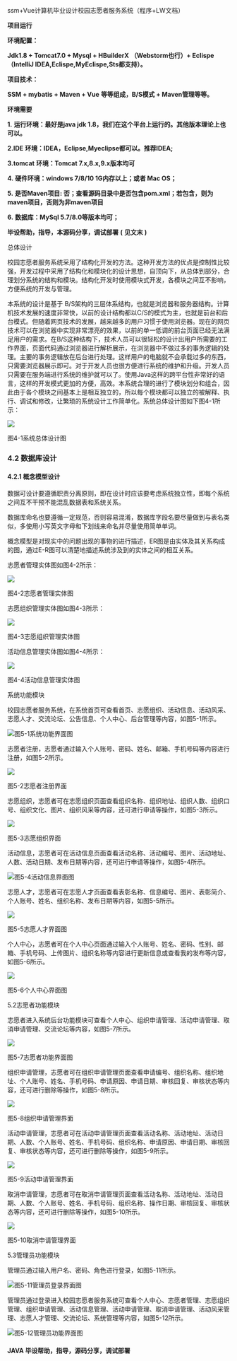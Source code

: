 ssm+Vue计算机毕业设计校园志愿者服务系统（程序+LW文档）

**项目运行**

**环境配置：**

**Jdk1.8 + Tomcat7.0 + Mysql + HBuilderX** **（Webstorm也行）+ Eclispe（IntelliJ
IDEA,Eclispe,MyEclispe,Sts都支持）。**

**项目技术：**

**SSM + mybatis + Maven + Vue** **等等组成，B/S模式 + Maven管理等等。**

**环境需要**

**1.** **运行环境：最好是java jdk 1.8，我们在这个平台上运行的。其他版本理论上也可以。**

**2.IDE** **环境：IDEA，Eclipse,Myeclipse都可以。推荐IDEA;**

**3.tomcat** **环境：Tomcat 7.x,8.x,9.x版本均可**

**4.** **硬件环境：windows 7/8/10 1G内存以上；或者 Mac OS；**

**5.** **是否Maven项目: 否；查看源码目录中是否包含pom.xml；若包含，则为maven项目，否则为非maven项目**

**6.** **数据库：MySql 5.7/8.0等版本均可；**

**毕设帮助，指导，本源码分享，调试部署** **(** **见文末** **)**

总体设计

校园志愿者服务系统采用了结构化开发的方法。这种开发方法的优点是控制性比较强，开发过程中采用了结构化和模块化的设计思想，自顶向下，从总体到部分，合理划分系统的结构和模块。结构化开发时使用模块式开发，各模块之间互不影响，方便系统的开发与管理。

本系统的设计是基于
B/S架构的三层体系结构，也就是浏览器和服务器结构。计算机技术发展的速度非常快，以前的设计结构都以C/S的模式为主，也就是前台和后台模式。但随着网页技术的发展，越来越多的用户习惯于使用浏览器。现在的网页技术可以在浏览器中实现非常漂亮的效果，以前的单一低调的前台页面已经无法满足用户的需求。在B/S这种结构下，技术人员可以很轻松的设计出用户所需要的工作界面，页面代码通过浏览器进行解析展示，在浏览器中不做过多的事务逻辑的处理。主要的事务逻辑放在后台进行处理。这样用户的电脑就不会承载过多的东西，只需要浏览器展示即可。对于开发人员也很方便进行系统的维护和升级。开发人员只需要在服务端进行系统的维护就可以了。使用Java这样的跨平台性非常好的语言，这样的开发模式更加的方便，高效。本系统合理的进行了模块划分和组合，因此由于各个模块之间基本上是相互独立的，所以每个模块都可以独立的被解释、执行、调试和修改，让繁琐的系统设计工作简单化。系统总体设计图如下图4-1所示：

![](./res/e39b255bc3004025a31ecb77f62652f7.png)

图4-1系统总体设计图

### 4.2 数据库设计

#### 4.2.1 概念模型设计

数据可设计要遵循职责分离原则，即在设计时应该要考虑系统独立性，即每个系统之间互不干预不能混乱数据表和系统关系。

数据库命名也要遵循一定规范，否则容易混淆，数据库字段名要尽量做到与表名类似，多使用小写英文字母和下划线来命名并尽量使用简单单词。

概念模型是对现实中的问题出现的事物的进行描述，ER图是由实体及其关系构成的图，通过E-R图可以清楚地描述系统涉及到的实体之间的相互关系。

志愿者管理实体图如图4-2所示：

![](./res/e26184e75f794b4c8ea0638c53163e6b.png)

图4-2志愿者管理实体图

志愿组织管理实体图如图4-3所示：

![](./res/919cfb8a1d934cf790c08a7b684d06fb.png)

图4-3志愿组织管理实体图

活动信息管理实体图如图4-4所示：

![](./res/d33d045ef53d497ab65d8d9983880506.png)

图4-4活动信息管理实体图

系统功能模块

校园志愿者服务系统，在系统首页可查看首页、志愿组织、活动信息、活动风采、志愿人才、交流论坛、公告信息、个人中心、后台管理等内容，如图5-1所示。

![](./res/b1c81d1866484badb7f72e81b1fc5e15.png)图5-1系统功能界面图

志愿者注册，志愿者通过输入个人账号、密码、姓名、邮箱、手机号码等内容进行注册，如图5-2所示。

![](./res/301c71daaaed42d58a25f0eaf2ba272a.png)

图5-2志愿者注册界面

志愿组织，志愿者可在志愿组织页面查看组织名称、组织地址、组织人数、组织口号、组织文化、图片、组织风采等内容，还可进行申请等操作，如图5-3所示。

![](./res/e8a3f9d524574557a5d9581f12a81957.png)

图5-3志愿组织界面

活动信息，志愿者可在活动信息页面查看活动名称、活动编号、图片、活动地址、人数、活动日期、发布日期等内容，还可进行申请等操作，如图5-4所示。

![](./res/3d7a7eda69bf42d2b296f1c9e5f129a7.png)图5-4活动信息界面图

志愿人才，志愿者可在志愿人才页面查看表彰名称、信息编号、图片、表彰简介、个人账号、姓名、组织名称、发布日期等内容，如图5-5所示。

![](./res/ba940a3499b84f748ec5a9713bc8e11e.png)

图5-5志愿人才界面图

个人中心，志愿者可在个人中心页面通过输入个人账号、姓名、密码、性别、邮箱、手机号码、上传图片、组织名称等内容进行更新信息或查看我的发布等内容，如图5-6所示。

![](./res/a16d7667b928446ead4d329c54b1d9d2.png)

图5-6个人中心界面图

5.2志愿者功能模块

志愿者进入系统后台功能模块可查看个人中心、组织申请管理、活动申请管理、取消申请管理、交流论坛等内容，如图5-7所示。

![](./res/fa5b0acb9d534da2ba6c1b45f8e9ed68.png)

图5-7志愿者功能界面图

组织申请管理，志愿者可在组织申请管理页面查看申请编号、组织名称、组织地址、个人账号、姓名、手机号码、申请原因、申请日期、审核回复、审核状态等内容，还可进行删除等操作，如图5-8所示。

![](./res/0ed89d9b882e43ce9e0f29a9e45df366.png)

图5-8组织申请管理界面

活动申请管理，志愿者可在活动申请管理页面查看活动名称、活动地址、活动日期、人数、个人账号、姓名、手机号码、组织名称、申请原因、申请日期、审核回复、审核状态等内容，还可进行删除等操作，如图5-9所示。

![](./res/a3b6faf17c314f5b974cb4d0d21673fa.png)

图5-9活动申请管理界面

取消申请管理，志愿者可在取消申请管理页面查看活动名称、活动地址、活动日期、人数、个人账号、姓名、手机号码、组织名称、操作日期、审核回复、审核状态等内容，还可进行删除等操作，如图5-10所示。

![](./res/48274f7337594abd8f58c0a8cc5080b3.png)

图5-10取消申请管理界面

5.3管理员功能模块

管理员通过输入用户名、密码、角色进行登录，如图5-11所示。

![](./res/e6b9bba4159d46fb8eb0d2d2443fae63.png)图5-11管理员登录界面图

管理员通过登录进入校园志愿者服务系统可查看个人中心、志愿者管理、志愿组织管理、组织申请管理、活动信息管理、活动申请管理、取消申请管理、活动风采管理、志愿人才管理、交流论坛、系统管理等内容，如图5-12所示。

![](./res/7a2ee4a425194d0797715294bfddbe39.png)图5-12管理员功能界面图

#### **JAVA** **毕设帮助，指导，源码分享，调试部署**

